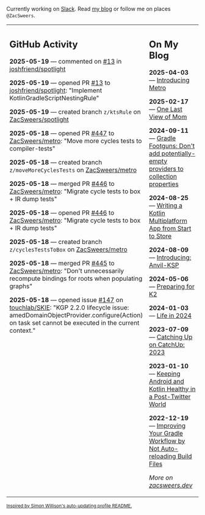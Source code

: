 Currently working on [Slack](https://slack.com/). Read [my blog](https://zacsweers.dev/) or follow me on places `@ZacSweers`.

<table><tr><td valign="top" width="60%">

## GitHub Activity
<!-- githubActivity starts -->
**2025-05-19** — commented on [#13](https://github.com/joshfriend/spotlight/pull/13#issuecomment-2892084447) in [joshfriend/spotlight](https://github.com/joshfriend/spotlight)

**2025-05-19** — opened PR [#13](https://github.com/joshfriend/spotlight/pull/13) to [joshfriend/spotlight](https://github.com/joshfriend/spotlight): "Implement KotlinGradleScriptNestingRule"

**2025-05-19** — created branch `z/ktsRule` on [ZacSweers/spotlight](https://github.com/ZacSweers/spotlight)

**2025-05-18** — opened PR [#447](https://github.com/ZacSweers/metro/pull/447) to [ZacSweers/metro](https://github.com/ZacSweers/metro): "Move more cycles tests to compiler-tests"

**2025-05-18** — created branch `z/moveMoreCyclesTests` on [ZacSweers/metro](https://github.com/ZacSweers/metro)

**2025-05-18** — merged PR [#446](https://github.com/ZacSweers/metro/pull/446) to [ZacSweers/metro](https://github.com/ZacSweers/metro): "Migrate cycle tests to box + IR dump tests"

**2025-05-18** — opened PR [#446](https://github.com/ZacSweers/metro/pull/446) to [ZacSweers/metro](https://github.com/ZacSweers/metro): "Migrate cycle tests to box + IR dump tests"

**2025-05-18** — created branch `z/cyclesTestsToBox` on [ZacSweers/metro](https://github.com/ZacSweers/metro)

**2025-05-18** — merged PR [#445](https://github.com/ZacSweers/metro/pull/445) to [ZacSweers/metro](https://github.com/ZacSweers/metro): "Don't unnecessarily recompute bindings for roots when populating graphs"

**2025-05-18** — opened issue [#147](https://github.com/touchlab/SKIE/issues/147) on [touchlab/SKIE](https://github.com/touchlab/SKIE): "KGP 2.2.0 lifecycle issue: amedDomainObjectProvider.configure(Action) on task set cannot be executed in the current context."
<!-- githubActivity ends -->
</td><td valign="top" width="40%">

## On My Blog
<!-- blog starts -->
**2025-04-03** — [Introducing Metro](https://www.zacsweers.dev/introducing-metro/)

**2025-02-17** — [One Last View of Mom](https://www.zacsweers.dev/one-last-view-of-mom/)

**2024-09-11** — [Gradle Footguns: Don't add potentially-empty providers to collection properties](https://www.zacsweers.dev/gradle-footgun-adding-empty-providers-to-collection-properties/)

**2024-08-25** — [Writing a Kotlin Multiplatform App from Start to Store](https://www.zacsweers.dev/writing-a-kotlin-multiplatform-app-from-start-to-store/)

**2024-08-09** — [Introducing: Anvil-KSP](https://www.zacsweers.dev/introducing-anvil-ksp/)

**2024-05-06** — [Preparing for K2](https://www.zacsweers.dev/preparing-for-k2/)

**2024-01-03** — [Life in 2024](https://www.zacsweers.dev/life-in-2024/)

**2023-07-09** — [Catching Up on CatchUp: 2023](https://www.zacsweers.dev/catching-up-on-catchup-2023/)

**2023-01-10** — [Keeping Android and Kotlin Healthy in a Post-Twitter World](https://www.zacsweers.dev/keeping-android-healthy/)

**2022-12-19** — [Improving Your Gradle Workflow by Not Auto-reloading Build Files](https://www.zacsweers.dev/improving-your-workflow-by-not-auto-reloading-build-files/)
<!-- blog ends -->
_More on [zacsweers.dev](https://zacsweers.dev/)_
</td></tr></table>

<sub><a href="https://simonwillison.net/2020/Jul/10/self-updating-profile-readme/">Inspired by Simon Willison's auto-updating profile README.</a></sub>